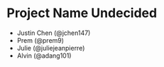 # Project Name Undecided
- Justin Chen (@jchen147)
- Prem (@prem9)
- Julie (@juliejeanpierre)
- Alvin (@adang101)
